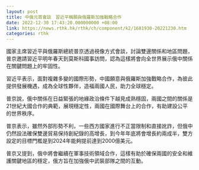```yaml
---
layout: post
title: 中俄元首會談　習近平稱願與俄羅斯加強戰略合作
date: 2022-12-30 17:43:20.000000000 +08:00
link: https://news.rthk.hk/rthk/ch/component/k2/1681930-20221230.htm
categories: rthk
---
```


國家主席習近平與俄羅斯總統普京透過視像方式會談，討論雙邊關係和地區問題，普京邀請習近平明年春天到莫斯科國事訪問，認為這樣將會向全世界展示俄中關係在關鍵問題上的牢固性。

習近平表示，面對複雜多變的國際形勢，中國願意與俄羅斯加強戰略合作，為彼此提供發展機遇，成為全球性夥伴，造福兩國人民，助力全球穩定。

普京說，俄中關係在日益緊張的地緣政治條件下越見成熟穩固，兩國之間的關係是21世紀大國合作的典範，展現穩定性，兩國在國際舞台上的合作，有助建設公平的世界秩序。

普京表示，雖然外部形勢不利，一些西方國家進行不正當限制和直接訛詐，但俄中仍然設法確保雙邊貿易保持創紀錄的高增長，到今年年底將會增長約兩成半，雙方設定的目標門檻是到2024年能夠提前達到2000億美元。

普京又提到，俄中將會繼續在軍事技術領域合作，這樣有助於確保兩國的安全和維護關鍵地區的穩定，俄方旨在加強俄中武裝部隊之間的互動。

